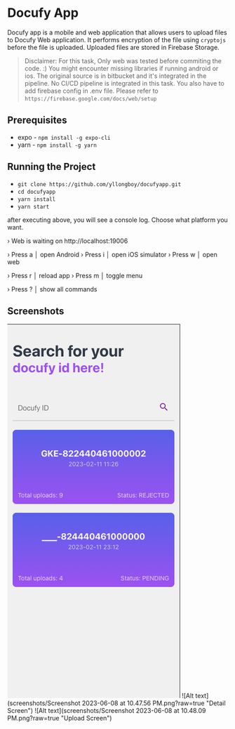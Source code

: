 # Docufy App
Docufy app is a mobile and web application that allows users to upload files to Docufy Web application. It performs encryption of the file using `cryptojs` before the file is uploaded. Uploaded files are stored in Firebase Storage.

> Disclaimer: For this task, Only web was tested before commiting the code. :) You might encounter missing libraries if running android or ios. The original source is in bitbucket and it's integrated in the pipeline. No CI/CD pipeline is integrated in this task.
> You also have to add firebase config in .env file. Please refer to `https://firebase.google.com/docs/web/setup`

## Prerequisites
* expo - `npm install -g expo-cli`
* yarn - `npm install -g yarn`

## Running the Project
- `git clone https://github.com/yllongboy/docufyapp.git`
- `cd docufyapp`
- `yarn install`
- `yarn start`

after executing above, you will see a console log. Choose what platform you want. 

› Web is waiting on http://localhost:19006

› Press a │ open Android
› Press i │ open iOS simulator
› Press w │ open web

› Press r │ reload app
› Press m │ toggle menu

› Press ? │ show all commands

## Screenshots
![Alt text](https://github.com/yllongboy/docufyapp/blob/main/screenshots/Screenshot%202023-06-08%20at%2010.47.10%20PM.png?raw=true "Home Screen")
![Alt text](screenshots/Screenshot 2023-06-08 at 10.47.56 PM.png?raw=true "Detail Screen")
![Alt text](screenshots/Screenshot 2023-06-08 at 10.48.09 PM.png?raw=true "Upload Screen")



